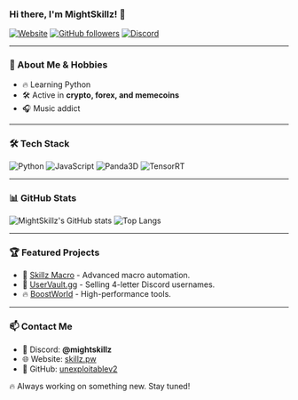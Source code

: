 ### Hi there, I'm MightSkillz! 👋

[![Website](https://img.shields.io/badge/Website-skillz.pw-ff69b4?style=flat-square&logo=google-chrome)](https://skillz.pw)
[![GitHub followers](https://img.shields.io/github/followers/unexploitablev2?style=flat-square)](https://github.com/unexploitablev2?tab=followers)
[![Discord](https://img.shields.io/badge/Discord-%40mightskillz-5865F2?style=flat-square&logo=discord)](https://discord.com/users/mightskillz)

---

### 🚀 About Me & Hobbies
- 🔥 Learning Python
- 🛠️ Active in **crypto, forex, and memecoins**
- 🎧 Music addict

---

### 🛠️ Tech Stack
![Python](https://img.shields.io/badge/Python-3776AB?style=for-the-badge&logo=python&logoColor=white)
![JavaScript](https://img.shields.io/badge/JavaScript-F7DF1E?style=for-the-badge&logo=javascript&logoColor=black)
![Panda3D](https://img.shields.io/badge/Panda3D-FFD700?style=for-the-badge&logo=panda3d&logoColor=black)
![TensorRT](https://img.shields.io/badge/TensorRT-00ADEF?style=for-the-badge&logo=nvidia&logoColor=white)

---

### 📊 GitHub Stats
![MightSkillz's GitHub stats](https://github-readme-stats.vercel.app/api?username=unexploitablev2&show_icons=true&theme=tokyonight)
![Top Langs](https://github-readme-stats.vercel.app/api/top-langs/?username=unexploitablev2&layout=compact&theme=tokyonight)

---

### 🏆 Featured Projects
- 🚀 [Skillz Macro](https://github.com/unexploitablev2/skillzpw) - Advanced macro automation.
- 🏦 [UserVault.gg](https://github.com/unexploitablev2/uservault) - Selling 4-letter Discord usernames.
- 🔥 [BoostWorld](https://github.com/unexploitablev2/boostworld) - High-performance tools.

---

### 📫 Contact Me
- 📩 Discord: **@mightskillz**
- 🌐 Website: [skillz.pw](https://skillz.pw)
- 📜 GitHub: [unexploitablev2](https://github.com/unexploitablev2)

🔥 Always working on something new. Stay tuned!
